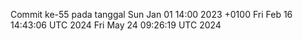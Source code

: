 Commit ke-55 pada tanggal Sun Jan 01 14:00 2023 +0100
Fri Feb 16 14:43:06 UTC 2024
Fri May 24 09:26:19 UTC 2024
